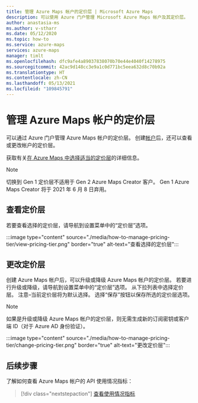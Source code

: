```yaml
---
title: 管理 Azure Maps 帐户的定价层 | Microsoft Azure Maps
description: 可以使用 Azure 门户管理 Microsoft Azure Maps 帐户及其定价层。
author: anastasia-ms
ms.author: v-stharr
ms.date: 05/12/2020
ms.topic: how-to
ms.service: azure-maps
services: azure-maps
manager: timlt
ms.openlocfilehash: dfc9afe4a89037838070b70e44e4040f14278975
ms.sourcegitcommit: 42ac9d148cc3e9a1c0d771bc5eea632d8c70b92a
ms.translationtype: HT
ms.contentlocale: zh-CN
ms.lasthandoff: 05/13/2021
ms.locfileid: "109845791"
---
```

# <a name="manage-the-pricing-tier-of-your-azure-maps-account"></a>管理 Azure Maps 帐户的定价层

可以通过 Azure 门户管理 Azure Maps 帐户的定价层。 创建[帐户](https://azure.microsoft.com/free/?WT.mc_id=A261C142F)后，还可以查看或更改帐户的定价层。

获取有关[在 Azure Maps 中选择适当的定价层](./choose-pricing-tier.md)的详细信息。

>[!NOTE]
>切换到 Gen 1 定价层不适用于 Gen 2 Azure Maps Creator 客户。  Gen 1 Azure Maps Creator 将于 2021 年 6 月 8 日弃用。

## <a name="view-your-pricing-tier"></a>查看定价层

若要查看选择的定价层，请导航到设置菜单中的“定价层”选项。

:::image type="content" source="./media/how-to-manage-pricing-tier/view-pricing-tier.png" border="true" alt-text="查看选择的定价层":::

## <a name="change-a-pricing-tier"></a>更改定价层

创建 Azure Maps 帐户后，可以升级或降级 Azure Maps 帐户的定价层。 若要进行升级或降级，请导航到设置菜单中的“定价层”选项。 从下拉列表中选择定价层。  注意–当前定价层将为默认选择。  选择“保存”按钮以保存所选的定价层选项。

> [!NOTE]
> 如果是升级或降级 Azure Maps 帐户的定价层，则无需生成新的订阅密钥或客户端 ID（对于 Azure AD 身份验证）。


:::image type="content" source="./media/how-to-manage-pricing-tier/change-pricing-tier.png" border="true" alt-text="更改定价层":::



## <a name="next-steps"></a>后续步骤

了解如何查看 Azure Maps 帐户的 API 使用情况指标：

> [!div class="nextstepaction"] 
> [查看使用情况指标](./how-to-view-api-usage.md)
